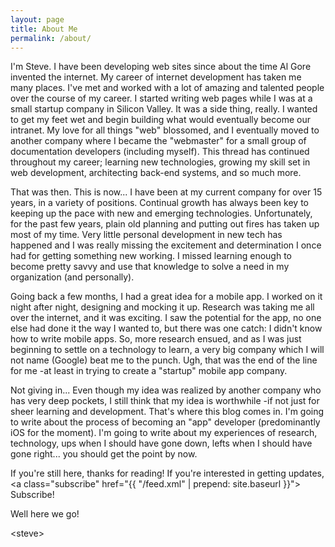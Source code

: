 ```yaml
---
layout: page
title: About Me
permalink: /about/
---
```


I'm Steve. I have been developing web sites since about the time Al Gore invented the internet. My career of internet development has taken me many places. I've met and worked with a lot of amazing and talented people over the course of my career. I started writing web pages while I was at a small startup company in Silicon Valley. It was a side thing, really. I wanted to get my feet wet and begin building what would eventually become our intranet. My love for all things "web" blossomed, and I eventually moved to another company where I became the "webmaster" for a small group of documentation developers (including myself). This thread has continued throughout my career; learning new technologies, growing my skill set in web development, architecting back-end systems, and so much more.

That was then. This is now... I have been at my current company for over 15 years, in a variety of positions. Continual growth has always been key to keeping up the pace with new and emerging technologies. Unfortunately, for the past few years, plain old planning and putting out fires has taken up most of my time. Very little personal development in new tech has happened and I was really missing the excitement and determination I once had for getting something new working. I missed learning enough to become pretty savvy and use that knowledge to solve a need in my organization (and personally). 

Going back a few months, I had a great idea for a mobile app. I worked on it night after night, designing and mocking it up. Research was taking me all over the internet, and it was exciting. I saw the potential for the app, no one else had done it the way I wanted to, but there was one catch: I didn't know how to write mobile apps. So, more research ensued, and as I was just beginning to settle on a technology to learn, a very big company which I will not name (Google) beat me to the punch. Ugh, that was the end of the line for me -at least in trying to create a "startup" mobile app company.

Not giving in... Even though my idea was realized by another company who has very deep pockets, I still think that my idea is worthwhile -if not just for sheer learning and development. That's where this blog comes in. I'm going to write about the process of becoming an "app" developer (predominantly iOS for the moment). I'm going to write about my experiences of research, technology, ups when I should have gone down, lefts when I should have gone right... you should get the point by now.

If you're still here, thanks for reading! If you're interested in getting updates, <a class="subscribe" href="{{ "/feed.xml" | prepend: site.baseurl }}"> <span class="tooltip"> <i class="fa fa-rss"></i> Subscribe!</span></a>

Well here we go!

&lt;steve&gt;